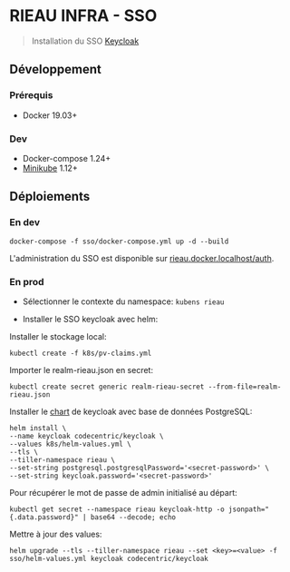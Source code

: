 # RIEAU INFRA - SSO

> Installation du SSO [Keycloak](https://www.keycloak.org/)

## Développement

### Prérequis

* Docker 19.03+

### Dev

* Docker-compose 1.24+
* [Minikube](https://kubernetes.io/docs/setup/learning-environment/minikube/) 1.12+

## Déploiements

### En dev

```shell
docker-compose -f sso/docker-compose.yml up -d --build
```

L'administration du SSO est disponible sur [rieau.docker.localhost/auth](https://rieau.docker.localhost/auth).

### En prod

* Sélectionner le contexte du namespace: `kubens rieau`

* Installer le SSO keycloak avec helm:

Installer le stockage local:

```shell
kubectl create -f k8s/pv-claims.yml
```

Importer le realm-rieau.json en secret:

```shell
kubectl create secret generic realm-rieau-secret --from-file=realm-rieau.json
```

Installer le [chart](https://github.com/codecentric/helm-charts/tree/master/charts/keycloak) de keycloak avec base de données PostgreSQL:

```shell
helm install \
--name keycloak codecentric/keycloak \
--values k8s/helm-values.yml \
--tls \
--tiller-namespace rieau \
--set-string postgresql.postgresqlPassword='<secret-password>' \
--set-string keycloak.password='<secret-password>'
```

Pour récupérer le mot de passe de admin initialisé au départ:

```shell
kubectl get secret --namespace rieau keycloak-http -o jsonpath="{.data.password}" | base64 --decode; echo
```

Mettre à jour des values:

```shell
helm upgrade --tls --tiller-namespace rieau --set <key>=<value> -f sso/helm-values.yml keycloak codecentric/keycloak
```
